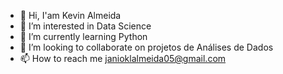 - 👋 Hi, I'am Kevin Almeida
- 👀 I’m interested in  Data Science
- 🌱 I’m currently learning Python
- 💞️ I’m looking to collaborate on projetos de Análises de Dados
- 📫 How to reach me janioklalmeida05@gmail.com

<!---
eukvyn/eukvyn is a ✨ special ✨ repository because its `README.md` (this file) appears on your GitHub profile.
You can click the Preview link to take a look at your changes.
--->
